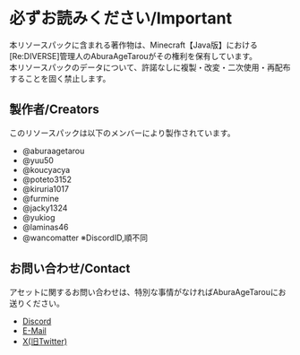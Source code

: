 # 必ずお読みください/Important
本リソースパックに含まれる著作物は、Minecraft【Java版】における[Re:DIVERSE]管理人のAburaAgeTarouがその権利を保有しています。  
本リソースパックのデータについて、許諾なしに複製・改変・二次使用・再配布することを固く禁止します。

## 製作者/Creators
このリソースパックは以下のメンバーにより製作されています。
- @aburaagetarou
- @yuu50
- @koucyacya
- @poteto3152
- @kiruria1017
- @furmine
- @jacky1324
- @yukiog
- @laminas46
- @wancomatter
※DiscordID,順不同  

## お問い合わせ/Contact
アセットに関するお問い合わせは、特別な事情がなければAburaAgeTarouにお送りください。
- [Discord](https://discord.com/users/438263558669598720)
- [E-Mail](mailto:diverse.mcserver@gmail.com)
- [X(旧Twitter)](https://x.com/AburaAgeTarou)
